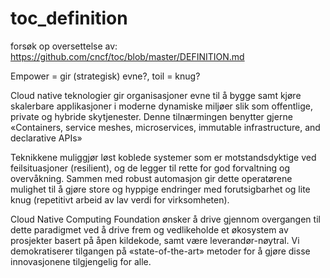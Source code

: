 # toc_definition
forsøk op oversettelse av:
https://github.com/cncf/toc/blob/master/DEFINITION.md

Empower = gir (strategisk) evne?, toil = knug?

Cloud native teknologier gir organisasjoner evne til å bygge samt kjøre skalerbare applikasjoner i moderne dynamiske miljøer slik som offentlige, private og hybride skytjenester. Denne tilnærmingen benytter gjerne «Containers, service meshes, microservices, immutable infrastructure, and declarative APIs»

Teknikkene muliggjør løst koblede systemer som er motstandsdyktige ved feilsituasjoner (resilient), og de legger til rette for god forvaltning og overvåkning. Sammen med robust automasjon gir dette operatørene mulighet til å gjøre store og hyppige endringer med forutsigbarhet og lite knug (repetitivt arbeid av lav verdi for virksomheten).

Cloud Native Computing Foundation ønsker å drive gjennom overgangen til dette paradigmet ved å drive frem og vedlikeholde et økosystem av prosjekter basert på åpen kildekode, samt være leverandør-nøytral. Vi demokratiserer tilgangen på «state-of-the-art» metoder for å gjøre disse innovasjonene tilgjengelig for alle. 
